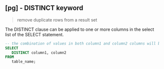 ## [pg] - DISTINCT keyword
> remove duplicate rows from a result set

The DISTINCT clause can be applied to one or more columns in the select list of the SELECT statement.

```sql
-- the combination of values in both column1 and column2 columns will be used for evaluating the duplicate.
SELECT
   DISTINCT column1, column2
FROM
   table_name;
```

###